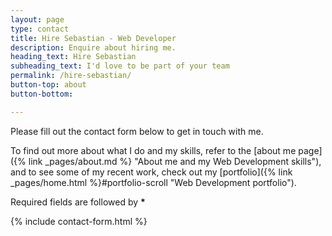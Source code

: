 ```yaml
---
layout: page
type: contact
title: Hire Sebastian - Web Developer
description: Enquire about hiring me.
heading_text: Hire Sebastian
subheading_text: I'd love to be part of your team
permalink: /hire-sebastian/
button-top: about
button-bottom:

---
```


Please fill out the contact form below to get in touch with me.

To find out more about what I do and my skills, refer to the [about me page]({% link _pages/about.md %} "About me and my Web Development skills"), and to see some of my recent work, check out my [portfolio]({% link _pages/home.html %}#portfolio-scroll "Web Development portfolio").

Required fields are followed by __*__
  
{% include contact-form.html %}
